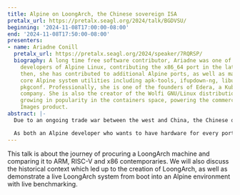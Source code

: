 ```yaml
---
title: Alpine on LoongArch, the Chinese sovereign ISA
pretalx_url: https://pretalx.seagl.org/2024/talk/BGDVSU/
beginning: '2024-11-08T17:00:00-08:00'
end: '2024-11-08T17:50:00-08:00'
presenters:
- name: Ariadne Conill
  pretalx_url: https://pretalx.seagl.org/2024/speaker/7RQRSP/
  biography: A long time free software contributor, Ariadne was one of the original
    developers of Alpine Linux, contributing the x86_64 port in the late 2000s. Since
    then, she has contributed to additional Alpine ports, as well as maintenance of
    core Alpine system utilities including apk-tools, ifupdown-ng, libucontext and
    pkgconf. Professionally, she is one of the founders of Edera, a Kubernetes security
    company. She is also the creator of the Wolfi GNU/Linux distribution which is
    growing in popularity in the containers space, powering the commercial Chainguard
    Images product.
abstract: |-
  Due to an ongoing trade war between the west and China, the Chinese desired to create their own sovereign CPU design and ISA -- enter LoongArch to fill that niche. Accordingly, Loongson have ported several Linux distributions to the 64-bit variant of loongarch, known as loongarch64.

  As both an Alpine developer who wants to have hardware for every port that Alpine runs on, and somewhat of a historian of computing, I was naturally intrigued in both the Alpine loongarch64 port as well as the hardware, which can be best described as MIPS64r6 but with some RISC-V characteristics.
---
```


This talk is about the journey of procuring a LoongArch machine and comparing it to ARM, RISC-V and x86 contemporaries. We will also discuss the historical context which led up to the creation of LoongArch, as well as demonstrate a live LoongArch system from boot into an Alpine environment with live benchmarking.
